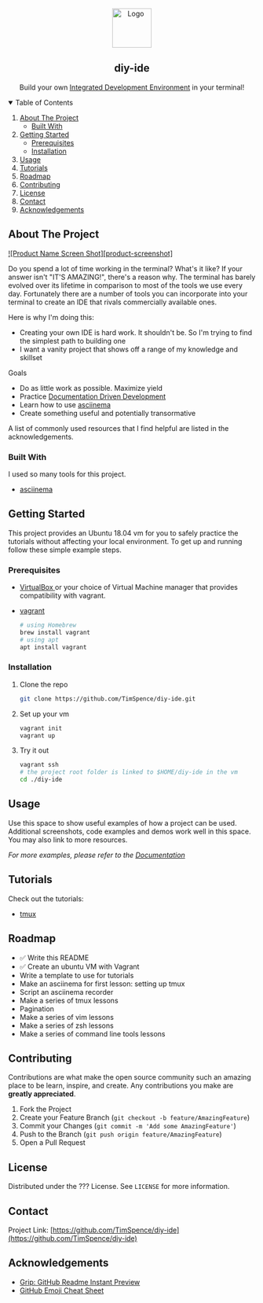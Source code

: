 

<!-- PROJECT LOGO -->
<br />
<p align="center">
  <a href="https://github.com/othneildrew/Best-README-Template">
    <img src="images/logo.png" alt="Logo" width="80" height="80">
  </a>

  <h2 align="center">diy-ide</h2>

  <p align="center">
    Build your own <a href="https://en.wikipedia.org/wiki/Integrated_development_environment)">Integrated Development Environment</a> in your terminal!
    <br />
  </p>
</p>



<!-- TABLE OF CONTENTS -->
<details open="open">
  <summary>Table of Contents</summary>
  <ol>
    <li>
      <a href="#about-the-project">About The Project</a>
      <ul>
        <li><a href="#built-with">Built With</a></li>
      </ul>
    </li>
    <li>
      <a href="#getting-started">Getting Started</a>
      <ul>
        <li><a href="#prerequisites">Prerequisites</a></li>
        <li><a href="#installation">Installation</a></li>
      </ul>
    </li>
    <li><a href="#usage">Usage</a></li>
    <li><a href="#tutorials">Tutorials</a></li>
    <li><a href="#roadmap">Roadmap</a></li>
    <li><a href="#contributing">Contributing</a></li>
    <li><a href="#license">License</a></li>
    <li><a href="#contact">Contact</a></li>
    <li><a href="#acknowledgements">Acknowledgements</a></li>
  </ol>
</details>



<!-- ABOUT THE PROJECT -->
## About The Project

[![Product Name Screen Shot][product-screenshot]](https://example.com)

Do you spend a lot of time working in the terminal?  What's it like?  If your answer isn't "IT'S AMAZING!", there's a reason why.
The terminal has barely evolved over its lifetime in comparison to most of the tools we use every day.  Fortunately there are a
number of tools you can incorporate into your terminal to create an IDE that rivals commercially available ones.

Here is why I'm doing this:
* Creating your own IDE is hard work.  It shouldn't be.  So I'm trying to find the simplest path to building one
* I want a vanity project that shows off a range of my knowledge and skillset

Goals
* Do as little work as possible.  Maximize yield
* Practice [Documentation Driven Development](http://tom.preston-werner.com/2010/08/23/readme-driven-development.html)
* Learn how to use [asciinema](https://asciinema.org/)
* Create something useful and potentially transormative

A list of commonly used resources that I find helpful are listed in the acknowledgements.

### Built With

I used so many tools for this project.
* [asciinema](https://asciinema.org/)

<!-- GETTING STARTED -->
## Getting Started

This project provides an Ubuntu 18.04 vm for you to safely practice the tutorials without affecting
your local environment.  To get up and running follow these simple example steps.

### Prerequisites

* [ VirtualBox ](https://www.virtualbox.org/wiki/Downloads) or your choice of Virtual Machine manager
that provides compatibility with vagrant.

* [ vagrant ](https://www.vagrantup.com/)
  ```sh
  # using Homebrew
  brew install vagrant
  # using apt
  apt install vagrant

  ```

### Installation

1. Clone the repo
   ```sh
   git clone https://github.com/TimSpence/diy-ide.git
   ```
2. Set up your vm
   ```sh
   vagrant init
   vagrant up
   ```
3. Try it out
   ```sh
   vagrant ssh
   # the project root folder is linked to $HOME/diy-ide in the vm
   cd ./diy-ide
   ```

<!-- USAGE EXAMPLES -->
## Usage

Use this space to show useful examples of how a project can be used. Additional screenshots, code examples and demos work well in this space. You may also link to more resources.

_For more examples, please refer to the [Documentation](https://example.com)_


<!-- TUTORIALS -->
## Tutorials
Check out the tutorials:
* [ tmux ](./tutorials/tmux/README.md)


<!-- ROADMAP -->
## Roadmap

<!-- See the [open issues](https://github.com/othneildrew/Best-README-Template/issues) for a list of proposed features (and known issues). -->
* :white_check_mark: Write this README
* :white_check_mark: Create an ubuntu VM with Vagrant
* Write a template to use for tutorials
* Make an asciinema for first lesson: setting up tmux
* Script an asciinema recorder
* Make a series of tmux lessons
* Pagination
* Make a series of vim lessons
* Make a series of zsh lessons
* Make a series of command line tools lessons

<!-- CONTRIBUTING -->
## Contributing

Contributions are what make the open source community such an amazing place to be learn, inspire, and create. Any contributions you make are **greatly appreciated**.

1. Fork the Project
2. Create your Feature Branch (`git checkout -b feature/AmazingFeature`)
3. Commit your Changes (`git commit -m 'Add some AmazingFeature'`)
4. Push to the Branch (`git push origin feature/AmazingFeature`)
5. Open a Pull Request



<!-- LICENSE -->
## License

Distributed under the ??? License. See `LICENSE` for more information.



<!-- CONTACT -->
## Contact

Project Link: [https://github.com/TimSpence/diy-ide](https://github.com/TimSpence/diy-ide)




<!-- ACKNOWLEDGEMENTS -->
## Acknowledgements
* [Grip: GitHub Readme Instant Preview](https://github.com/joeyespo/grip)
* [GitHub Emoji Cheat Sheet](https://www.webpagefx.com/tools/emoji-cheat-sheet)
